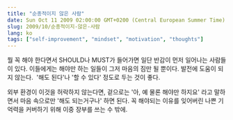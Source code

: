 ```yaml
---
title: "순종적이지 않은 사람"
date: Sun Oct 11 2009 02:00:00 GMT+0200 (Central European Summer Time)
slug: 2009/10/순종적이지-않은-사람
lang: ko
tags: ["self-improvement", "mindset", "motivation", "thoughts"]
---
```


뭘 꼭 해야 한다면서 SHOULD나 MUST가 들어가면 일단 반감이 먼저 일어나는 사람들이 있다. 이들에게는 해야만 하는 일들이 그저 마음의 짐만 될 뿐이다. 발전에 도움이 되지 않는다.  '해도 된다'나 '할 수 있다' 정도로 두는 것이 좋다.

외부 환경이 이것을 허락하지 않는다면, 겉으로는 '아, 예 물론 해야만 하지요' 라고 말하면서 마음 속으로만 '해도 되는거구나' 하면 된다. 꼭 해야되는 이유를 잊어버린 나쁜 기억력을 커버하기 위해 이중 장부를 쓰는 수 밖에.
